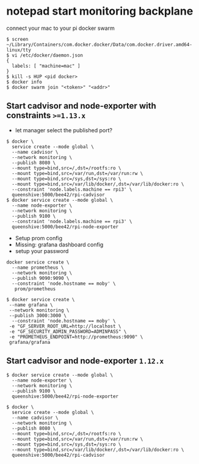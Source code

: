 # notepad start monitoring backplane

connect your mac to your pi docker swarm

```
$ screen ~/Library/Containers/com.docker.docker/Data/com.docker.driver.amd64-linux/tty
$ vi /etc/docker/daemon.json
{
  labels: [ "machine=mac" ]
}
$ kill -s HUP <pid docker>
$ docker info
$ docker swarm join "<token>" "<addr>"
```

## Start cadvisor and node-exporter with constraints `>=1.13.x`

* let manager select the published port?

```
$ docker \
  service create --mode global \
  --name cadvisor \
  --network monitoring \
  --publish 8080 \
  --mount type=bind,src=/,dst=/rootfs:ro \
  --mount type=bind,src=/var/run,dst=/var/run:rw \
  --mount type=bind,src=/sys,dst=/sys:ro \
  --mount type=bind,src=/var/lib/docker/,dst=/var/lib/docker:ro \
  --constraint 'node.labels.machine == rpi3' \
  queenshive:5000/bee42/rpi-cadvisor
$ docker service create --mode global \
  --name node-exporter \
  --network monitoring \
  --publish 9100 \
  --constraint 'node.labels.machine == rpi3' \
  queenshive:5000/bee42/rpi-node-exporter
```

* Setup prom config
* Missing: grafana dashboard config
* setup your password

```
docker service create \
  --name prometheus \
  --network monitoring \
  --publish 9090:9090 \
  --constraint 'node.hostname == moby' \
   prom/prometheus

$ docker service create \
 --name grafana \
 --network monitoring \
 --publish 3000:3000 \
  --constraint 'node.hostname == moby' \
 -e "GF_SERVER_ROOT_URL=http://localhost \
 -e "GF_SECURITY_ADMIN_PASSWORD=ADMINPASS" \
 -e "PROMETHEUS_ENDPOINT=http://prometheus:9090" \
 grafana/grafana
```

## Start cadvisor and node-exporter `1.12.x`

```
$ docker service create --mode global \
  --name node-exporter \
  --network monitoring \
  --publish 9100 \
  queenshive:5000/bee42/rpi-node-exporter

$ docker \
  service create --mode global \
  --name cadvisor \
  --network monitoring \
  --publish 8080 \
  --mount type=bind,src=/,dst=/rootfs:ro \
  --mount type=bind,src=/var/run,dst=/var/run:rw \
  --mount type=bind,src=/sys,dst=/sys:ro \
  --mount type=bind,src=/var/lib/docker/,dst=/var/lib/docker:ro \
  queenshive:5000/bee42/rpi-cadvisor
```
